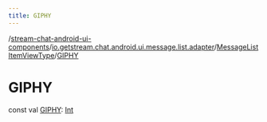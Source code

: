 ```yaml
---
title: GIPHY
---
```

/[stream-chat-android-ui-components](../../index.md)/[io.getstream.chat.android.ui.message.list.adapter](../index.md)/[MessageListItemViewType](index.md)/[GIPHY](GIPHY.md)  
  
  
  
# GIPHY  
const val [GIPHY](GIPHY.md): [Int](https://kotlinlang.org/api/latest/jvm/stdlib/kotlin/-int/index.html)
